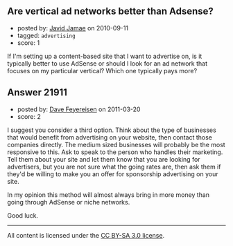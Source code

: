 ## Are vertical ad networks better than Adsense?

- posted by: [Javid Jamae](https://stackexchange.com/users/-1/4142-javid-jamae) on 2010-09-11
- tagged: `advertising`
- score: 1

If I'm setting up a content-based site that I want to advertise on, is it typically better to use AdSense or should I look for an ad network that focuses on my particular vertical? Which one typically pays more?


## Answer 21911

- posted by: [Dave Feyereisen](https://stackexchange.com/users/-1/8565-dave-feyereisen) on 2011-03-20
- score: 2

I suggest you consider a third option.  Think about the type of businesses that would benefit from advertising on your website, then contact those companies directly.  The medium sized businesses will probably be the most responsive to this.  Ask to speak to the person who handles their marketing.  Tell them about your site and let them know that you are looking for advertisers, but you are not sure what the going rates are, then ask them if they'd be willing to make you an offer for sponsorship advertising on your site.  

In my opinion this method will almost always bring in more money than going through AdSense or niche networks.  

Good luck.



---

All content is licensed under the [CC BY-SA 3.0 license](https://creativecommons.org/licenses/by-sa/3.0/).
